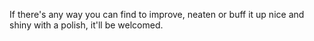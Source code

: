 If there's any way you can find to improve, neaten or buff it up
nice and shiny with a polish, it'll be welcomed.